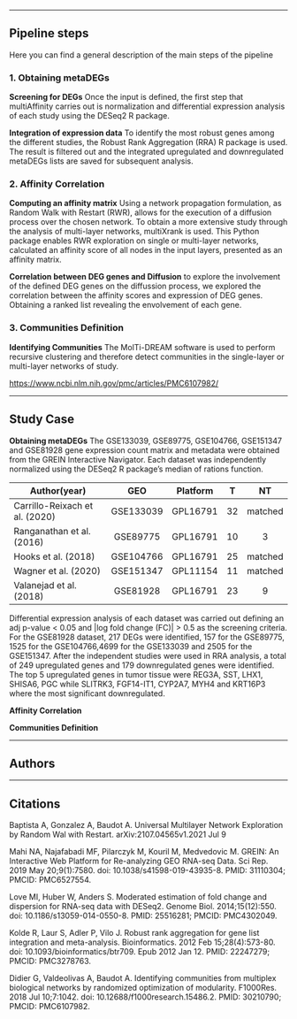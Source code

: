 --------------------------------------------------------------------------------
## Pipeline steps

Here you can find a general description of the main steps of the pipeline

### 1. Obtaining metaDEGs

**Screening for DEGs**
Once the input is defined, the first step that multiAffinity carries out is normalization and differential expression analysis of each study using the DESeq2 R package. 

**Integration of expression data**
To identify the most robust genes among the different studies, the Robust Rank Aggregation (RRA) R package is used. The result is filtered out and the integrated upregulated and downregulated metaDEGs lists are saved for subsequent analysis.

### 2. Affinity Correlation

**Computing an affinity matrix**
Using a network propagation formulation, as Random Walk with Restart (RWR), allows for the execution of a diffusion process over the chosen network. To obtain a more extensive study through the analysis of multi-layer networks, multiXrank is used. This Python package enables RWR exploration on single or multi-layer networks, calculated an affinity score of all nodes in the input layers, presented as an affinity matrix.

**Correlation between DEG genes and Diffusion**
to explore the involvement of the defined DEG genes on the diffussion process, we explored the correlation between the affinity scores and expression of DEG genes. Obtaining a ranked list revealing the envolvement of each gene.

### 3. Communities Definition

**Identifying Communities**
The MolTi-DREAM software is used to perform recursive clustering and therefore detect communities in the single-layer or multi-layer networks of study.

https://www.ncbi.nlm.nih.gov/pmc/articles/PMC6107982/

--------------------------------------------------------------------------------

## Study Case

**Obtaining metaDEGs**
The GSE133039, GSE89775, GSE104766, GSE151347 and GSE81928 gene expression count matrix and metadata were obtained from the GREIN Interactive Navigator. Each dataset was independently normalized using the DESeq2 R package’s median of rations function.

| **Author(year)**               |  **GEO**  | **Platform** | **T** |  **NT** |
|--------------------------------|:---------:|:------------:|:-----:|:-------:|
| Carrillo-Reixach et al. (2020) | GSE133039 |   GPL16791   |   32  | matched |
| Ranganathan et al. (2016)      |  GSE89775 |   GPL16791   |   10  |    3    |
| Hooks et al. (2018)            | GSE104766 |   GPL16791   |   25  | matched |
| Wagner et al. (2020)           | GSE151347 |   GPL11154   |   11  | matched |
| Valanejad et al. (2018)        |  GSE81928 |   GPL16791   |   23  |    9    |

Differential expression analysis of each dataset was carried out defining an adj p-value < 0.05 and |log fold change (FC)| > 0.5 as the screening criteria. For the GSE81928 dataset, 217 DEGs were identified, 157 for the GSE89775, 1525 for the GSE104766,4699 for the GSE133039 and 2505 for the GSE151347.
After the independent studies were used in RRA analysis, a total of 249 upregulated genes and 179 downregulated genes were identified. The top 5 upregulated genes in tumor tissue were REG3A, SST, LHX1, SHISA6, PGC while SLITRK3, FGF14-IT1, CYP2A7, MYH4 and KRT16P3 where the most significant downregulated.

**Affinity Correlation**

**Communities Definition**


--------------------------------------------------------------------------------







## Authors

--------------------------------------------------------------------------------

## Citations
Baptista A, Gonzalez A, Baudot A. Universal Multilayer Network Exploration by Random Wal with Restart. arXiv:2107.04565v1.2021 Jul 9


Mahi NA, Najafabadi MF, Pilarczyk M, Kouril M, Medvedovic M. GREIN: An Interactive Web Platform for Re-analyzing GEO RNA-seq Data. Sci Rep. 2019 May 20;9(1):7580. doi: 10.1038/s41598-019-43935-8. PMID: 31110304; PMCID: PMC6527554.

Love MI, Huber W, Anders S. Moderated estimation of fold change and dispersion for RNA-seq data with DESeq2. Genome Biol. 2014;15(12):550. doi: 10.1186/s13059-014-0550-8. PMID: 25516281; PMCID: PMC4302049.

Kolde R, Laur S, Adler P, Vilo J. Robust rank aggregation for gene list integration and meta-analysis. Bioinformatics. 2012 Feb 15;28(4):573-80. doi: 10.1093/bioinformatics/btr709. Epub 2012 Jan 12. PMID: 22247279; PMCID: PMC3278763.

Didier G, Valdeolivas A, Baudot A. Identifying communities from multiplex biological networks by randomized optimization of modularity. F1000Res. 2018 Jul 10;7:1042. doi: 10.12688/f1000research.15486.2. PMID: 30210790; PMCID: PMC6107982.